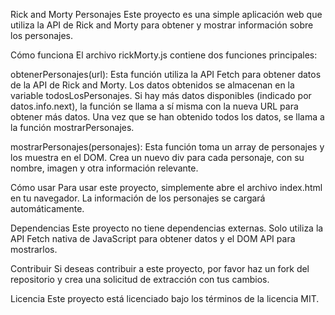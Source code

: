 Rick and Morty Personajes
Este proyecto es una simple aplicación web que utiliza la API de Rick and Morty para obtener y mostrar información sobre los personajes.

Cómo funciona
El archivo rickMorty.js contiene dos funciones principales:

obtenerPersonajes(url): Esta función utiliza la API Fetch para obtener datos de la API de Rick and Morty. Los datos obtenidos se almacenan en la variable todosLosPersonajes. Si hay más datos disponibles (indicado por datos.info.next), la función se llama a sí misma con la nueva URL para obtener más datos. Una vez que se han obtenido todos los datos, se llama a la función mostrarPersonajes.

mostrarPersonajes(personajes): Esta función toma un array de personajes y los muestra en el DOM. Crea un nuevo div para cada personaje, con su nombre, imagen y otra información relevante.

Cómo usar
Para usar este proyecto, simplemente abre el archivo index.html en tu navegador. La información de los personajes se cargará automáticamente.

Dependencias
Este proyecto no tiene dependencias externas. Solo utiliza la API Fetch nativa de JavaScript para obtener datos y el DOM API para mostrarlos.

Contribuir
Si deseas contribuir a este proyecto, por favor haz un fork del repositorio y crea una solicitud de extracción con tus cambios.

Licencia
Este proyecto está licenciado bajo los términos de la licencia MIT.
